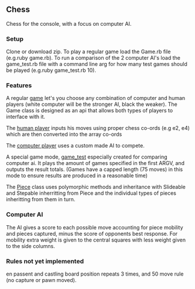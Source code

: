 ## Chess
Chess for the console, with a focus on computer AI.

### Setup
Clone or download zip.
To play a regular game load the Game.rb file (e.g.ruby game.rb).
To run a comparison of the 2 computer AI's load the game\_test.rb file with a command line arg for how many test games should be played (e.g.ruby game_test.rb 10).

### Features
A regular [game](game.rb) let's you choose any combination of computer and human players (white computer will be the stronger AI, black the weaker). The Game class is designed as an api that allows both types of players to interface with it.

The [human player](players/human_player.rb) inputs his moves using proper chess co-ords (e.g e2, e4) which are then converted into the array co-ords

The [computer player](players/computer_player.rb) uses a custom made AI to compete.

A special game mode, [game_test](game_test.rb) especially created for comparing computer ai. It plays the amount of games specified in the first ARGV, and outputs the result totals. (Games have a capped length (75 moves) in this mode to ensure results are produced in a reasonable time)

The [Piece](pieces/piece.rb) class uses polymorphic methods and inheritance with Slideable and Stepable inherritting from Piece and the individual types of pieces inheritting from them in turn.

### Computer AI
The AI gives a score to each possible move accounting for piece mobility and pieces captured, minus the score of opponents best response. 
For mobility extra weight is given to the central squares with less weight given to the side columns.

### Rules not yet implemented
en passent and castling
board position repeats 3 times, and 50 move rule (no capture or pawn moved).

